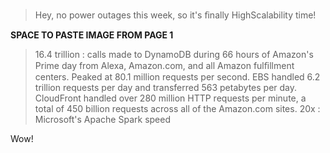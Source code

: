 > Hey, no power outages this week, so it's ﬁnally HighScalability time!

**SPACE TO PASTE IMAGE FROM PAGE 1**

> 16.4 trillion : calls made to DynamoDB during 66 hours of Amazon's Prime day from Alexa, Amazon.com, and all Amazon fulﬁllment centers. Peaked at 80.1 million requests per second. EBS handled 6.2 trillion requests per day and transferred 563 petabytes per day. CloudFront handled over 280 million HTTP requests per minute, a total of 450 billion requests across all of the Amazon.com sites. 20x : Microsoft's Apache Spark speed

Wow!